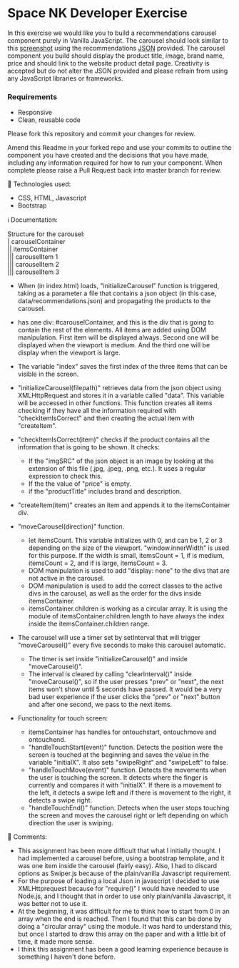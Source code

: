 # Space NK Developer Exercise

In this exercise we would like you to build a recommendations carousel component purely in Vanilla JavaScript. The carousel should look similar to this [screenshot](recommendations-screenshot.png) using the recommendations [JSON](data/recommendations.json) provided. The carousel component you build should display the product title, image, brand name, price and should link to the website product detail page. Creativity is accepted but do not alter the JSON provided and please refrain from using any JavaScript libraries or frameworks.

### Requirements

- Responsive
- Clean, reusable code

Please fork this repository and commit your changes for review.

Amend this Readme in your forked repo and use your commits to outline the component you have created and the decisions that you have made, including any information required for how to run your component. When complete please raise a Pull Request back into master branch for review.

🔧 Technologies used:

- CSS, HTML, Javascript
- Bootstrap

ℹ️ Documentation:

Structure for the carousel:  
| carouselContainer  
|| itemsContainer  
||| carouselItem 1  
||| carouselItem 2  
||| carouselItem 3

- When <body> (in index.html) loads, "initializeCarousel" function is triggered, taking as a parameter a file that contains a json object (in this case, data/recommendations.json) and propagating the products to the carousel.

* <body> has one div: #carouselContainer, and this is the div that is going to contain the rest of the elements. All items are added using DOM manipulation. First item will be displayed always. Second one will be displayed when the viewport is medium. And the third one will be display when the viewport is large.

* The variable "index" saves the first index of the three items that can be visible in the screen.

* "initializeCarousel(filepath)" retrieves data from the json object using XMLHttpRequest and stores it in a variable called "data". This variable will be accessed in other functions. This function creates all items checking if they have all the information required with "checkItemIsCorrect" and then creating the actual item with "createItem".

* "checkItemIsCorrect(item)" checks if the product contains all the information that is going to be shown. It checks:

  - If the "imgSRC" of the json object is an image by looking at the extension of this file (.jpg, .jpeg, .png, etc.). It uses a regular expression to check this.
  - If the the value of "price" is empty.
  - if the "productTitle" includes brand and description.

* "createItem(item)" creates an item and appends it to the itemsContainer div.

* "moveCarousel(direction)" function.

  - let itemsCount. This variable initializes with 0, and can be 1, 2 or 3 depending on the size of the viewport. "window.innerWidth" is used for this purpose. If the width is small, itemsCount = 1, if is medium, itemsCount = 2, and if is large, itemsCount = 3.
  - DOM manipulation is used to add "display: none" to the divs that are not active in the carousel.
  - DOM manipulation is used to add the correct classes to the active divs in the carousel, as well as the order for the divs inside itemsContainer.
  - itemsContainer.children is working as a circular array. It is using the module of itemsContainer.children.length to have always the index inside the itemsContainer.children range.

* The carousel will use a timer set by setInterval that will trigger "moveCarousel()" every five seconds to make this carousel automatic.

  - The timer is set inside "initializeCarousel()" and inside "moveCarousel()".
  - The interval is cleared by calling "clearInterval()" inside "moveCarousel()", so if the user presses "prev" or "next", the next items won't show until 5 seconds have passed. It would be a very bad user experience if the user clicks the "prev" or "next" button and after one second, we pass to the next items.

* Functionality for touch screen:
  - itemsContainer has handles for ontouchstart, ontouchmove and ontouchend.
  - "handleTouchStart(event)" function. Detects the position were the screen is touched at the beginning and saves the value in the variable "initialX". It also sets "swipeRight" and "swipeLeft" to false.
  - "handleTouchMove(event)" function. Detects the movements when the user is touching the screen. It detects where the finger is currently and compares it with "initialX". If there is a movement to the left, it detects a swipe left and if there is movement to the right, it detects a swipe right.
  - "handleTouchEnd()" function. Detects when the user stops touching the screen and moves the carousel right or left depending on which direction the user is swiping.

📝 Comments:

- This assignment has been more difficult that what I initially thought. I had implemented a carousel before, using a bootstrap template, and it was one item inside the carousel (fairly easy). Also, I had to discard options as Swiper.js because of the plain/vanilla Javascript requirement.
- For the purpose of loading a local Json in javascript I decided to use XMLHttprequest because for "require()" I would have needed to use Node.js, and I thought that in order to use only plain/vanilla Javascript, it was better not to use it.
- At the beginning, it was difficult for me to think how to start from 0 in an array when the end is reached. Then I found that this can be done by doing a "circular array" using the module. It was hard to understand this, but once I started to draw this array on the paper and with a little bit of time, it made more sense.
- I think this assignment has been a good learning experience because is something I haven't done before.
